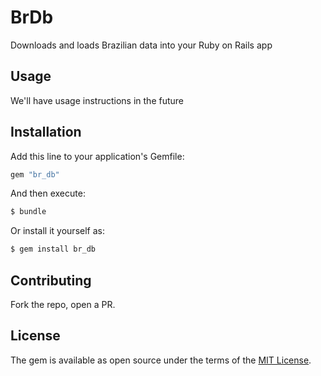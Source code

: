 # BrDb
Downloads and loads Brazilian data into your Ruby on Rails app

## Usage

We'll have usage instructions in the future

## Installation
Add this line to your application's Gemfile:

```ruby
gem "br_db"
```

And then execute:
```bash
$ bundle
```

Or install it yourself as:
```bash
$ gem install br_db
```

## Contributing

Fork the repo, open a PR.

## License
The gem is available as open source under the terms of the [MIT License](https://opensource.org/licenses/MIT).

